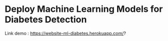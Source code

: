 # Deploy Machine Learning Models for Diabetes Detection
Link demo : https://website-ml-diabetes.herokuapp.com/?
